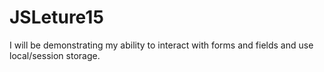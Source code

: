 # JSLeture15
I will be demonstrating my ability to interact with forms and fields and use local/session storage.
